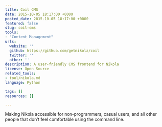 ```yaml
---
title: Coil CMS
date: 2015-10-05 18:17:00 +0000
posted_date: 2015-10-05 18:17:00 +0000
featured: false
slug: coil-cms
tools:
- "Content Management"
urls:
  website: ''
  github: https://github.com/getnikola/coil
  twitter: ''
  other: ''
description: A user-friendly CMS frontend for Nikola
license: Open Source
related_tools:
- tool/nikola.md
language: Python

tags: []
resources: []

---
```

Making Nikola accessible for non-programmers, casual users, and all other people that don’t feel comfortable using the command line.





